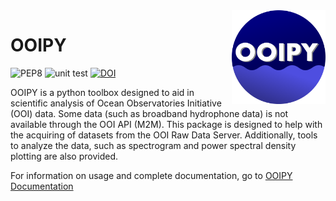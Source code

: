 <img src='imgs/OOIPY_Logo.png' align="right" width=150>

# OOIPY
![PEP8](https://github.com/ooipy/ooipy/workflows/PEP8/badge.svg?branch=master) ![unit test](https://github.com/ooipy/ooipy/workflows/unit%20test/badge.svg) [![DOI](https://zenodo.org/badge/274734289.svg)](https://zenodo.org/badge/latestdoi/274734289)

OOIPY is a python toolbox designed to aid in scientific analysis of Ocean Observatories Initiative (OOI) data. Some data (such as broadband hydrophone data) is not available through the OOI API (M2M). This package is designed to help with the acquiring of datasets from the OOI Raw Data Server. Additionally, tools to analyze the data, such as spectrogram and power spectral density plotting are also provided.

For information on usage and complete documentation, go to [OOIPY Documentation](https://ooipy.readthedocs.io/en/latest/)


